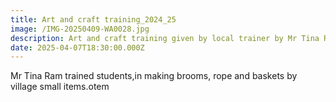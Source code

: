```yaml
---
title: Art and craft training_2024_25
image: /IMG-20250409-WA0028.jpg
description: Art and craft training given by local trainer by Mr Tina Ram from Okhalkanda.
date: 2025-04-07T18:30:00.000Z
---
```


Mr Tina Ram trained students,in making brooms, rope and baskets by village small items.otem
